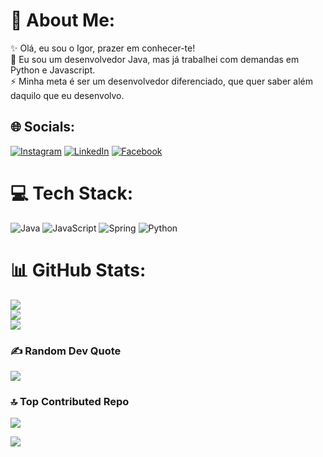 # 💫 About Me:
✨ Olá, eu sou o Igor, prazer em conhecer-te!<br>🌱 Eu sou um desenvolvedor Java, mas já trabalhei com demandas em Python e Javascript.<br>⚡ Minha meta é ser um desenvolvedor diferenciado, que quer saber além daquilo que eu desenvolvo.


## 🌐 Socials:
[![Instagram](https://img.shields.io/badge/Instagram-%23E4405F.svg?logo=Instagram&logoColor=white)](https://www.instagram.com/igorcdev/) [![LinkedIn](https://img.shields.io/badge/LinkedIn-%230077B5.svg?logo=linkedin&logoColor=white)](https://www.linkedin.com/in/igor-de-campos/) [![Facebook](https://img.shields.io/badge/Facebook-%230077B5.svg?logo=facebook&logoColor=white)](https://facebook.com/profile.php?id=100035939770487) 

# 💻 Tech Stack:
![Java](https://img.shields.io/badge/java-%23ED8B00.svg?style=for-the-badge&logo=openjdk&logoColor=white) ![JavaScript](https://img.shields.io/badge/javascript-%23323330.svg?style=for-the-badge&logo=javascript&logoColor=%23F7DF1E) ![Spring](https://img.shields.io/badge/spring-%236DB33F.svg?style=for-the-badge&logo=spring&logoColor=white) ![Python](https://img.shields.io/badge/python-%233776AB.svg?style=for-the-badge&logo=python&logoColor=FFD43B)


# 📊 GitHub Stats:
![](https://github-readme-stats.vercel.app/api?username=igorcampos-dev&theme=algolia&hide_border=false&include_all_commits=false&count_private=false)<br/>
![](https://github-readme-streak-stats.herokuapp.com/?user=igorcampos-dev&theme=algolia&hide_border=false)<br/>
![](https://github-readme-stats.vercel.app/api/top-langs/?username=igorcampos-dev&theme=algolia&hide_border=false&include_all_commits=false&count_private=false&layout=compact)

### ✍️ Random Dev Quote
![](https://quotes-github-readme.vercel.app/api?type=horizontal&theme=radical)

### 🔝 Top Contributed Repo
![](https://github-contributor-stats.vercel.app/api?username=igorcampos-dev&limit=6&theme=dark&combine_all_yearly_contributions=true)

[![](https://visitcount.itsvg.in/api?id=igorcampos-dev&icon=0&color=0)](https://visitcount.itsvg.in)

